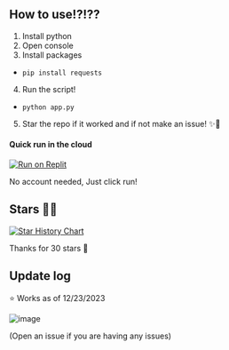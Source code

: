 ## How to use!?!??
1. Install python
2. Open console
3. Install packages
  - `pip install requests`
4. Run the script!
  - `python app.py`
5. Star the repo if it worked and if not make an issue! ✨💖

#### Quick run in the cloud

[![Run on Replit](https://binbashbanana.github.io/deploy-buttons/buttons/remade/replit.svg)](https://replit.com/@RealOddPvP/OperaGX-Nitro-Generator?v=1)

No account needed, Just click run!

## Stars 💖✨
[![Star History Chart](https://api.star-history.com/svg?repos=OddDevelopment/OperaGX-Nitro-Gen&type=Date)](https://star-history.com/#OddDevelopment/OperaGX-Nitro-Gen&Date)

Thanks for 30 stars 💖

## Update log
⭐ Works as of 12/23/2023

![image](https://github.com/OddDevelopment/OperaGX-Nitro-Gen/assets/135460135/7c3c6713-b112-4168-8a38-b2e6a63a0c82)

(Open an issue if you are having any issues)
